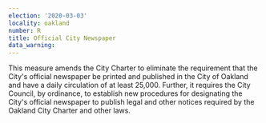 ```yaml
---
election: '2020-03-03'
locality: oakland
number: R
title: Official City Newspaper
data_warning:
---
```

This measure amends the City Charter to eliminate the requirement that the City's official newspaper be printed and published in the City of Oakland and have a daily circulation of at least 25,000. Further, it requires the City Council, by ordinance, to establish new procedures for designating the City's official newspaper to publish legal and other notices required by the Oakland City Charter and other laws.
